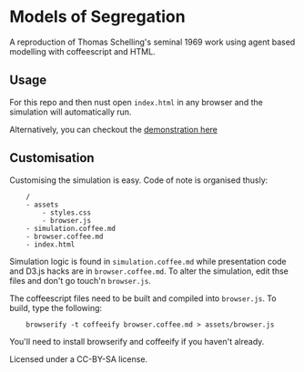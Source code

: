 # Models of Segregation

A reproduction of Thomas Schelling's seminal 1969 work using agent based modelling with coffeescript and HTML. 

## Usage

For this repo and then nust open `index.html` in any browser and the simulation will automatically run.

Alternatively, you can checkout the [demonstration here](http://dave.kinkead.com.au/models-of-segregation)


## Customisation

Customising the simulation is easy.  Code of note is organised thusly:

		/
		- assets
			- styles.css
			- browser.js
		- simulation.coffee.md
		- browser.coffee.md
		- index.html

Simulation logic is found in `simulation.coffee.md` while presentation code and D3.js hacks are in `browser.coffee.md`.  To alter the simulation, edit thse files and don't go touch'n `browser.js`.

The coffeescript files need to be built and compiled into `browser.js`.  To build, type the following:

		browserify -t coffeeify browser.coffee.md > assets/browser.js

You'll need to install browserify and coffeeify if you haven't already.

Licensed under a CC-BY-SA license.